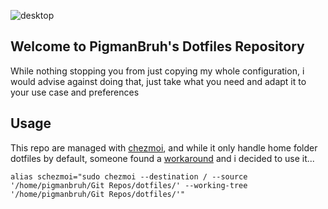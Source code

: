 ![desktop](https://github.com/PigmanBruh/dotfiles/assets/87263998/bb8cbcd4-a789-44cf-a9ac-773b1aae7486)
## Welcome to PigmanBruh's Dotfiles Repository

While nothing stopping you from just copying my whole configuration, i would advise against doing that, just take what you need and adapt it to your use case and preferences


## Usage

This repo are managed with [chezmoi](https://chezmoi.io), and while it only handle home folder dotfiles by default, someone found a [workaround](https://github.com/twpayne/chezmoi/discussions/1510#discussioncomment-2627391) and i decided to use it...

    alias schezmoi="sudo chezmoi --destination / --source '/home/pigmanbruh/Git Repos/dotfiles/' --working-tree '/home/pigmanbruh/Git Repos/dotfiles/'"
